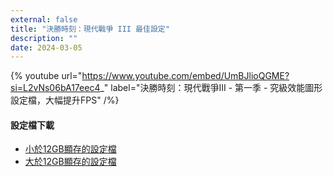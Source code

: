 ```yaml
---
external: false
title: "決勝時刻：現代戰爭 III 最佳設定"
description: ""
date: 2024-03-05
---
```


{% youtube url="https://www.youtube.com/embed/UmBJlioQGME?si=L2vNs06bA17eec4_" label="決勝時刻：現代戰爭III - 第一季 - 究級效能圖形設定檔，大幅提升FPS" /%}

#### 設定檔下載
- [小於12GB顯存的設定檔](<../../Game-Configs/MWIII/Less than 12GB VRAM/options.4.cod23.cst>)
- [大於12GB顯存的設定檔](<../../Game-Configs/MWIII/More than 12GB VRAM/options.4.cod23.cst>)
